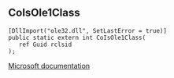 ## CoIsOle1Class

```
[DllImport("ole32.dll", SetLastError = true)]
public static extern int CoIsOle1Class(
   ref Guid rclsid
);
```

[Microsoft documentation](https://docs.microsoft.com/en-us/windows/win32/api/combaseapi/nf-combaseapi-coisole1class)
